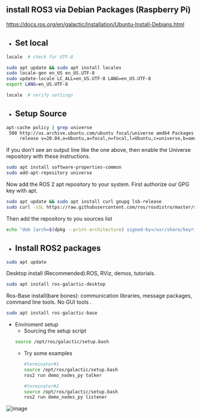 ## install ROS3 via Debian Packages (Raspberry Pi)
https://docs.ros.org/en/galactic/Installation/Ubuntu-Install-Debians.html
* Set local
  --------
```bash
locale  # check for UTF-8

sudo apt update && sudo apt install locales
sudo locale-gen en_US en_US.UTF-8
sudo update-locale LC_ALL=en_US.UTF-8 LANG=en_US.UTF-8
export LANG=en_US.UTF-8

locale  # verify settings
```
* Setup Source
  -----------
```bash
apt-cache policy | grep universe
 500 http://us.archive.ubuntu.com/ubuntu focal/universe amd64 Packages
     release v=20.04,o=Ubuntu,a=focal,n=focal,l=Ubuntu,c=universe,b=amd64
```
If you don’t see an output line like the one above, then enable the Universe repository with these instructions.
```bash
sudo apt install software-properties-common
sudo add-apt-repository universe
```
Now add the ROS 2 apt repository to your system. First authorize our GPG key with apt.
```bash
sudo apt update && sudo apt install curl gnupg lsb-release
sudo curl -sSL https://raw.githubusercontent.com/ros/rosdistro/master/ros.key -o /usr/share/keyrings/ros-archive-keyring.gpg
```
Then add the repository to you sources list
```bash
echo "deb [arch=$(dpkg --print-architecture) signed-by=/usr/share/keyrings/ros-archive-keyring.gpg] http://packages.ros.org/ros2/ubuntu $(source /etc/os-release && echo $UBUNTU_CODENAME) main" | sudo tee /etc/apt/sources.list.d/ros2.list > /dev/null
```
* Install ROS2 packages
  --------
```bash
sudo apt update
```
Desktop install (Recommended):ROS, RViz, demos, tutorials.
```bash
sudo apt install ros-galactic-desktop
```
Ros-Base install(bare bones): communication libraries, message packages, command line tools. No GUI tools
.
```bash
sudo apt install ros-galactic-base
```
* Enviroment setup
  * Sourcing the setup script
  ```bash
  source /opt/ros/galactic/setup.bash
  ```
  * Try some examples
    ```bash
    #terminator#1
    source /opt/ros/galactic/setup.bash
    ros2 run demo_nodes_py talker
    ```
    ```bash
    #terminator#2
    source /opt/ros/galactic/setup.bash
    ros2 run demo_nodes_py listener 
    ```
![image](https://user-images.githubusercontent.com/60011264/165293801-662c5aad-030e-492e-a70e-cce5e44ab5a5.png)
